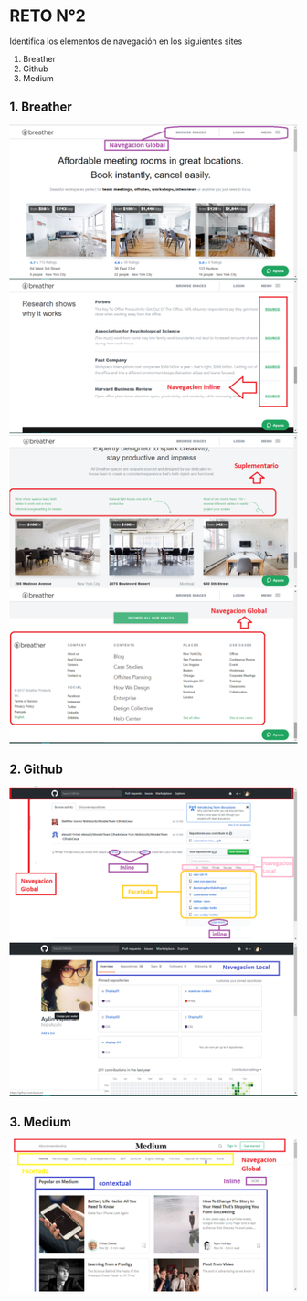 # RETO N°2
 Identifica los elementos de navegación en los siguientes sites

1. Breather
2. Github
3. Medium

## 1. Breather
![referencia1](assets/image/principal1.png)
![referencia2](assets/image/source.png)
![referencia3](assets/image/main.png)
![referencia4](assets/image/footer.png)

## 2. Github
![referencia1](assets/image/principal.png)
![referencia2](assets/image/profile.png)

## 3. Medium
![referencia](assets/image/medium.png)